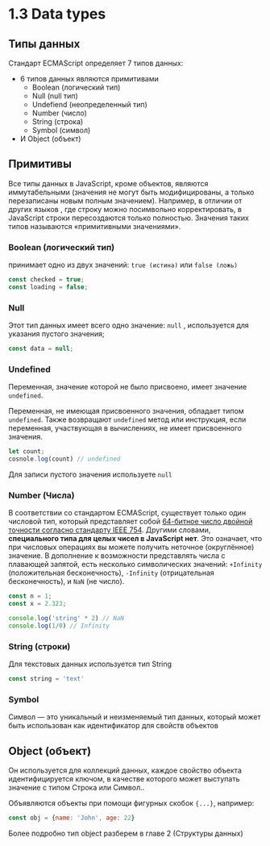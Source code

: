 # 1.3 Data types

## Типы данных

Стандарт ECMAScript определяет 7 типов данных:

* 6 типов данных являются примитивами
  * Boolean \(логический тип\)
  * Null \(null тип\)
  * Undefiend \(неопределенный тип\)
  * Number \(число\)
  * String \(строка\)
  * Symbol \(символ\)
* И Object \(объект\)

## Примитивы

Все типы данных в JavaScript, кроме объектов, являются иммутабельными \(значения не могут быть модифицированы, а только перезаписаны новым полным значением\). Например, в отличии от других языков , где строку можно посимвольно корректировать, в JavaScript строки пересоздаются только полностью. Значения таких типов называются «примитивными значениями».

### Boolean \(логический тип\)

 принимает одно из двух значений: `true (истина)` или `false (ложь)`

```javascript
const checked = true;
const loading = false;
```

### Null

 Этот тип данных имеет всего одно значение: `null` , используется для указания пустого значения;

```javascript
const data = null;
```

### Undefined

 Переменная, значение которой не было присвоено, имеет значение `undefined`. 

 Переменная, не имеющая присвоенного значения, обладает типом `undefined`. Также возвращают `undefined` метод или инструкция, если переменная, участвующая в вычислениях, не имеет присвоенного значения. 

```javascript
let count;
cosnole.log(count) // undefined
```

Для записи пустого значения используете `null`

### Number \(Числа\)

В соответствии со стандартом ECMAScript, существует только один числовой тип, который представляет собой [64-битное число двойной точности согласно стандарту IEEE 754](https://ru.wikipedia.org/wiki/%D0%A7%D0%B8%D1%81%D0%BB%D0%BE_%D0%B4%D0%B2%D0%BE%D0%B9%D0%BD%D0%BE%D0%B9_%D1%82%D0%BE%D1%87%D0%BD%D0%BE%D1%81%D1%82%D0%B8). Другими словами, **специального типа для целых чисел в JavaScript нет**. Это означает, что при числовых операциях вы можете получить неточное \(округлённое\) значение. В дополнение к возможности представлять числа с плавающей запятой, есть несколько символических значений: `+Infinity` \(положительная бесконечность\), `-Infinity` \(отрицательная бесконечность\), и `NaN` \(не число\).

```javascript
const n = 1;
const x = 2.323;

console.log('string' * 2) // NaN
console.log(1/0) // Infinity
```

### String \(строки\)

Для текстовых данных используется тип String

```javascript
const string = 'text'
```

### Symbol

  Символ — это уникальный и неизменяемый тип данных, который может быть использован как идентификатор для свойств объектов

## Object \(объект\)

Он используется для коллекций данных, каждое свойство объекта идентифицируется ключом, в качестве которого может выступать значение с типом Строка или Символ..

Объявляются объекты при помощи фигурных скобок `{...}`, например:

```javascript
const obj = {name: 'John', age: 22}
```

Более подробно тип object разберем в главе 2 \(Структуры данных\)

